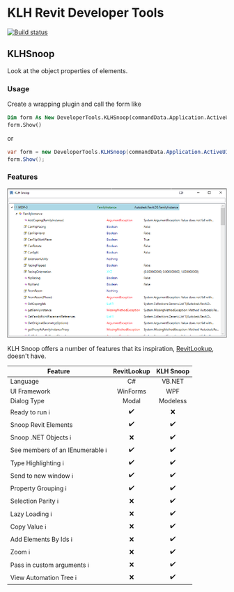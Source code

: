 ﻿# KLH Revit Developer Tools
[![Build status](https://dev.azure.com/klhengineers/KLH/_apis/build/status/DeveloperTools-CI)](https://dev.azure.com/klhengineers/KLH/_build/latest?definitionId=18)
## KLHSnoop

Look at the object properties of elements. 

### Usage
Create a wrapping plugin and call the form like
```vb
Dim form As New DeveloperTools.KLHSnoop(commandData.Application.ActiveUIDocument)
form.Show()
```
or
```cs
var form = new DeveloperTools.KLHSnoop(commandData.Application.ActiveUIDocument);
form.Show();
```

### Features
![Screenshot](Resources/screenshot.png)

KLH Snoop offers a number of features that its inspiration, [RevitLookup](https://github.com/jeremytammik/RevitLookup), doesn't have.

|Feature|RevitLookup|KLH Snoop|
|-------|:---------:|:-------:|
|Language|C#|VB.NET|
|UI Framework|WinForms|WPF|
|Dialog Type|Modal|Modeless|
|Ready to run <span title="RevitLookup can be installed as-is. KLH Snoop must be included in another tool.">ℹ️</span>|✔️|❌|
|Snoop Revit Elements|✔️|✔️|
|Snoop .NET Objects <span title="Anything you can see in KLH Snoop can be snooped, including native .NET objects like Exceptions.">ℹ️</span>|❌|✔️|
|See members of an IEnumerable <span title="Shown under 'Results' for any IEnumerable.">ℹ️</span>|✔️|✔️|
|Type Highlighting <span title="Structs, classes, elements, enums, and even exceptions are highlighted differently.">ℹ️</span>|✔️|✔️|
|Send to new window <span title="Right click any object in the tree to open it in a new modeless KLHSnoop window.">ℹ️</span>|✔️|✔️|
|Property Grouping <span title="Groups properties by thier derived class.">ℹ️</span>|✔️|✔️|
|Selection Parity <span title="If the UIDocument has elements in its selection when the tool is run, those elements are shown in the tool. Select elements in the tool to select them in the document.">ℹ️</span> |❌|✔️|
|Lazy Loading <span title="Double click an object in the form to load its data.">ℹ️</span> |❌|✔️|
|Copy Value <span title="Right click an object to copy its value as shown, or all of its value as a json object.">ℹ️</span>|❌|✔️|
|Add Elements By Ids <span title="Right click an empty part of the form to add elements to the tree using their comma separated ElementIds">ℹ️</span>|❌|✔️|
|Zoom <span title="Ctrl+Scroll to zoom in and out.">ℹ️</span>|❌|✔️|
|Pass in custom arguments <span title="Properties with ArgumentExceptions can be given an argument. Right click and Edit Parameters to pass in primitive types, ElementIds, Elements, or just a default object from a class' default constructor.">ℹ️</span>|❌|✔️|
|View Automation Tree <span title="See the properties of the window for writing automation tests using the Windows Automation library.">ℹ️</span>|❌|✔️|
